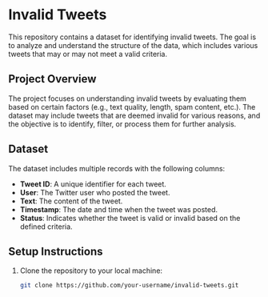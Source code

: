 # Invalid Tweets

This repository contains a dataset for identifying invalid tweets. The goal is to analyze and understand the structure of the data, which includes various tweets that may or may not meet a valid criteria.

## Project Overview

The project focuses on understanding invalid tweets by evaluating them based on certain factors (e.g., text quality, length, spam content, etc.). The dataset may include tweets that are deemed invalid for various reasons, and the objective is to identify, filter, or process them for further analysis.

## Dataset

The dataset includes multiple records with the following columns:

- **Tweet ID**: A unique identifier for each tweet.
- **User**: The Twitter user who posted the tweet.
- **Text**: The content of the tweet.
- **Timestamp**: The date and time when the tweet was posted.
- **Status**: Indicates whether the tweet is valid or invalid based on the defined criteria.

## Setup Instructions

1. Clone the repository to your local machine:
   ```bash
   git clone https://github.com/your-username/invalid-tweets.git
